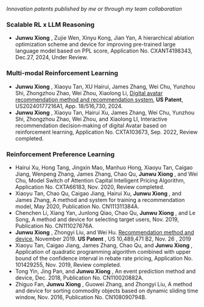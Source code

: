 *Innovation patents published by me or through my team collaboration*

### **Scalable  RL x LLM Reasoning**

* **Junwu Xiong** , Zujie Wen, Xinyu Kong, Jian Yan, A hierarchical ablation optimization scheme and device for improving pre-trained large language model based on PPL score, Application No. CXANT4198343, Dec.27, 2024, Under Review.

### **Multi-modal Reinforcement Learning**

* **Junwu Xiong** , Xiaoyu Tan, XU Hairui, James Zhang, Wei Chu, Yunzhou Shi, Zhongzhou Zhao, Wei Zhou, Xiaolong Li, [Digital avatar recommendation method and recommendation system](https://patents.google.com/patent/US20240177216A1/en), **US Patent**, US20240177216A1, App. 18/516,730, 2024.
* **Junwu Xiong** , Xiaoyu Tan, Hairui Xu, James Zhang, Wei Chu, Yunzhou Shi, Zhongzhou Zhao, Wei Zhou, and Xiaolong LI, Interactive recommendation decision‑making of digital Avatar based on reinforcement learning, Application No. CXTA103673, Sep. 2022, Review completed.

### **Reinforcement Preference Learning**

* Hairui Xu, Hong Tang, Jingxin Mao, Manhuo Hong, Xiaoyu Tan, Caigao Jiang, Wenpeng Zhang, James Zhang, Chao Qu,  **Junwu Xiong** , and Wei Chu, Model Switch of Attention Capital Intelligent Pricing Algorithm, Application No. CXTA66183, Nov. 2020, Review completed.
* Xiaoyu Tan, Chao Qu, Caigao Jiang, Hairui Xu,  **Junwu Xiong** , and James Zhang, A method and system for training a recommendation model, May 2020, Publication No. CN111311384A.
* Chenchen Li, Xiang Yan, Junlong Qiao, Chao Qu,  **Junwu Xiong** , and Le Song, A method and device for selecting target users, Nov. 2019, Publication No. CN111027676A.
* **Junwu Xiong** , Zhongyi Liu, and Wei Hu. [Recommendation method and device](https://patentimages.storage.googleapis.com/96/26/7d/78dfe1de45f8ae/US10489471.pdf), November 2019.  **US Patent** , US 10,489,471 B2, Nov. 26 , 2019
* Xiaoyu Tan, Caigao Jiang, James Zhang, Chao Qu, and  **Junwu Xiong** , Application of quadratic programming algorithm combined with upper bound of the confidence interval in rebate rate pricing, Application No. 101429255, Nov. 2019, Review completed.
* Tong Yin, Jing Pan, and  **Junwu Xiong** , An event prediction method and device, Dec. 2018, Publication No. CN110020882A.
* Zhiguo Fan,  **Junwu Xiong** , Guowei Zhang, and Zhongyi Liu, A method and device for sorting commodity objects based on dynamic sliding time window, Nov. 2016, Publication No. CN108090794B.

